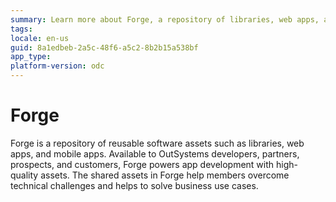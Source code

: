 ```yaml
---
summary: Learn more about Forge, a repository of libraries, web apps, and mobile apps.
tags:
locale: en-us
guid: 8a1edbeb-2a5c-48f6-a5c2-8b2b15a538bf
app_type:  
platform-version: odc
---
```


# Forge

Forge is a repository of reusable software assets such as libraries, web apps, and mobile apps. Available to OutSystems developers, partners, prospects, and customers, Forge powers app development with high-quality assets. The shared assets in Forge help members overcome technical challenges and helps to solve business use cases.
